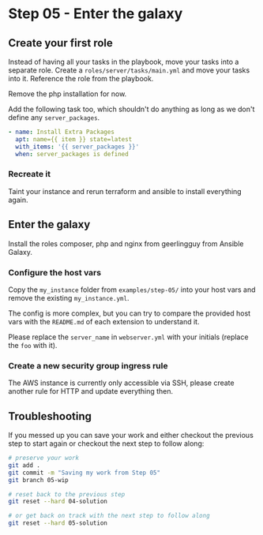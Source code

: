# Step 05 - Enter the galaxy

## Create your first role

Instead of having all your tasks in the playbook, move your tasks into a separate role. Create a `roles/server/tasks/main.yml` and move your tasks into it. Reference the role from the playbook.

Remove the php installation for now.

Add the following task too, which shouldn't do anything as long as we don't define any `server_packages`.

```yaml
- name: Install Extra Packages
  apt: name={{ item }} state=latest
  with_items: '{{ server_packages }}'
  when: server_packages is defined
```

### Recreate it

Taint your instance and rerun terraform and ansible to install everything again.

## Enter the galaxy

Install the roles composer, php and nginx from geerlingguy from Ansible Galaxy.

### Configure the host vars

Copy the `my_instance` folder from `examples/step-05/` into your host vars and remove the existing `my_instance.yml`.

The config is more complex, but you can try to compare the provided host vars with the `README.md` of each extension to understand it.

Please replace the `server_name` in `webserver.yml` with your initials (replace the `foo` with it).

### Create a new security group ingress rule

The AWS instance is currently only accessible via SSH, please create another rule for HTTP and update everything then.

## Troubleshooting

If you messed up you can save your work and either checkout the previous step to start again or checkout the next step to follow along:

```bash
# preserve your work
git add .
git commit -m "Saving my work from Step 05"
git branch 05-wip

# reset back to the previous step
git reset --hard 04-solution

# or get back on track with the next step to follow along
git reset --hard 05-solution
```
